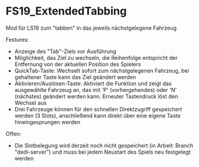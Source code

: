# FS19_ExtendedTabbing
 Mod für LS19 zum "tabben" in das jeweils nächstgelegene Fahrzeug
 
 Festures:
 
 - Anzeige des "Tab"-Ziels vor Ausführung
 - Möglichkeit, das Ziel zu wechseln, die Reihenfolge entspricht der Entfernung von der aktuellen Position des Spielers
 - QuickTab-Taste: Wechselt sofort zum nächstgelegenen Fahrzeug, bei gehaltener Taste kann das Ziel geändert werden
 - Aktivieren/Auslösen-Taste: Aktiviert die Funktion und zeigt das ausgewählte Fahrzeug an, das mit 'P' (vorhergehendes) oder 'N' (nächstes) geändert werden kann. Erneuter Tastendruck löst den Wechsel aus
 - Drei Fahrzeuge können für den schnellen Direktzugriff gespeichert werden (3 Slots), anschließend kann direkt über eine eigene Taste hineingesprungen werden
 
 
 Offen:
 - Die Slotbelegung wird derzeit noch nicht gespeichert (in Arbeit: Branch "dedi-server") und muss bei jedem Neustart des Spiels neu festgelegt werden 
 
 
